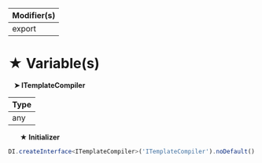 | Modifier(s)                            |
|----------------------------------------|
| export |

# &#9733; Variable(s)

&nbsp;&nbsp; **&#10148; ITemplateCompiler**

| Type                        |
|-----------------------------|
| any |

&nbsp;&nbsp;&nbsp;&nbsp;&nbsp; **&#9733; Initializer**

```ts
DI.createInterface<ITemplateCompiler>('ITemplateCompiler').noDefault()
```
